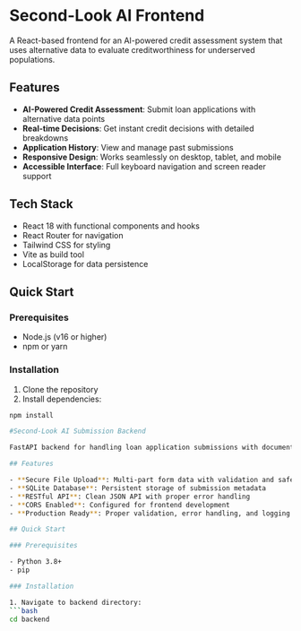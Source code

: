 # Second-Look AI Frontend

A React-based frontend for an AI-powered credit assessment system that uses alternative data to evaluate creditworthiness for underserved populations.

## Features

- **AI-Powered Credit Assessment**: Submit loan applications with alternative data points
- **Real-time Decisions**: Get instant credit decisions with detailed breakdowns
- **Application History**: View and manage past submissions
- **Responsive Design**: Works seamlessly on desktop, tablet, and mobile
- **Accessible Interface**: Full keyboard navigation and screen reader support

## Tech Stack

- React 18 with functional components and hooks
- React Router for navigation
- Tailwind CSS for styling
- Vite as build tool
- LocalStorage for data persistence

## Quick Start

### Prerequisites

- Node.js (v16 or higher)
- npm or yarn

### Installation

1. Clone the repository
2. Install dependencies:
```bash
npm install

#Second-Look AI Submission Backend

FastAPI backend for handling loan application submissions with document storage and management.

## Features

- **Secure File Upload**: Multi-part form data with validation and safe storage
- **SQLite Database**: Persistent storage of submission metadata
- **RESTful API**: Clean JSON API with proper error handling
- **CORS Enabled**: Configured for frontend development
- **Production Ready**: Proper validation, error handling, and logging

## Quick Start

### Prerequisites

- Python 3.8+
- pip

### Installation

1. Navigate to backend directory:
```bash
cd backend